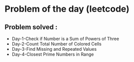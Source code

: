 # Problem of the day (leetcode)

## Problem solved :
- Day-1-Check if Number is a Sum of Powers of Three
- Day-2-Count Total Number of Colored Cells
- Day-3-Find Missing and Repeated Values
- Day-4-Closest Prime Numbers in Range
